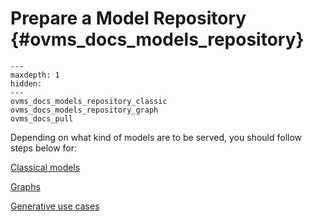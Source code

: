 # Prepare a Model Repository {#ovms_docs_models_repository}

```{toctree}
---
maxdepth: 1
hidden:
---
ovms_docs_models_repository_classic
ovms_docs_models_repository_graph
ovms_docs_pull

```

Depending on what kind of models are to be served, you should follow steps below for:

[Classical models](./models_repository_classic.md)

[Graphs](./models_repository_graph.md)

[Generative use cases](./pull_hf_models.md)
